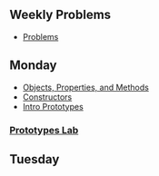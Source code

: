 ## Weekly Problems

* [Problems](https://github.com/sf-wdi-18/notes/blob/master/problems/week_2.md)

## Monday

* [Objects, Properties, and Methods](https://github.com/sf-wdi-18/notes/tree/master/lectures/week-02/day_1_intro_oop/dawn_objects)
* [Constructors](https://github.com/sf-wdi-18/notes/blob/master/lectures/week-02/day_1_intro_oop/dusk_constrs_n_protos/REAMDE.md)
* [Intro Prototypes](https://github.com/sf-wdi-18/notes/blob/master/lectures/week-02/day_1_intro_oop/dusk_constrs_n_protos/prototypes.md)

### [Prototypes Lab](https://github.com/sf-wdi-18/prototypes)

## Tuesday


  
